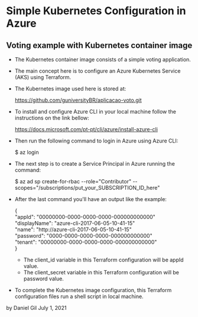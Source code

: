 # Simple Kubernetes Configuration in Azure

## Voting example with Kubernetes container image

- The Kubernetes container image consists of a simple voting application.

- The main concept here is to configure an Azure Kubernetes Service (AKS) using Terraform.

- The Kubernetes image used here is stored at:

    https://github.com/guniversityBR/aplicacao-voto.git

- To install and configure Azure CLI in your local machine follow the instructions on the link bellow:

    https://docs.microsoft.com/pt-pt/cli/azure/install-azure-cli

- Then run the following command to login in Azure using Azure CLI:

    $ az login

- The next step is to create a Service Principal in Azure running the command:

    $ az ad sp create-for-rbac --role="Contributor" --scopes="/subscriptions/put_your_SUBSCRIPTION_ID_here"

- After the last command you'll have an output like the example:

    {  
    "appId": "00000000-0000-0000-0000-000000000000"  
    "displayName": "azure-cli-2017-06-05-10-41-15"  
    "name": "http://azure-cli-2017-06-05-10-41-15"  
    "password": "0000-0000-0000-0000-000000000000"  
    "tenant": "00000000-0000-0000-0000-000000000000"  
    }

    - The client_id variable in this Terraform configuration will be appId value.
    - The client_secret variable in this Terraform configuration will be password value.

- To complete the Kubernetes image configuration, this Terraform configuration files run a shell script in local machine.

by Daniel Gil
July 1, 2021